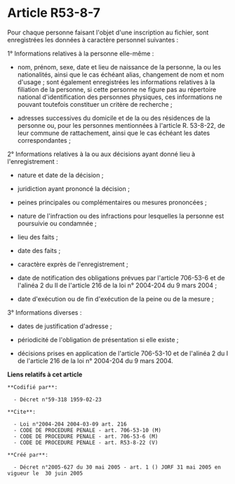 # Article R53-8-7

Pour chaque personne faisant l'objet d'une inscription au fichier, sont enregistrées les données à caractère personnel
suivantes :

1° Informations relatives à la personne elle-même :

- nom, prénom, sexe, date et lieu de naissance de la personne, la ou les nationalités, ainsi que le cas échéant alias,
changement de nom et nom d'usage ; sont également enregistrées les informations relatives à la filiation de la personne, si
cette personne ne figure pas au répertoire national d'identification des personnes physiques, ces informations ne pouvant
toutefois constituer un critère de recherche ;

- adresses successives du domicile et de la ou des résidences de la personne ou, pour les personnes mentionnées à l'article
R. 53-8-22, de leur commune de rattachement, ainsi que le cas échéant les dates correspondantes ;

2° Informations relatives à la ou aux décisions ayant donné lieu à l'enregistrement :

- nature et date de la décision ;

- juridiction ayant prononcé la décision ;

- peines principales ou complémentaires ou mesures prononcées ;

- nature de l'infraction ou des infractions pour lesquelles la personne est poursuivie ou condamnée ;

- lieu des faits ;

- date des faits ;

- caractère exprès de l'enregistrement ;

- date de notification des obligations prévues par l'article 706-53-6 et de l'alinéa 2 du II de l'article 216 de la loi n°
2004-204 du 9 mars 2004 ;

- date d'exécution ou de fin d'exécution de la peine ou de la mesure ;

3° Informations diverses :

- dates de justification d'adresse ;

- périodicité de l'obligation de présentation si elle existe ;

- décisions prises en application de l'article 706-53-10 et de l'alinéa 2 du I de l'article 216 de la loi n° 2004-204 du 9
mars 2004.

**Liens relatifs à cet article**

	**Codifié par**:

	  - Décret n°59-318 1959-02-23

	**Cite**:

	  - Loi n°2004-204 2004-03-09 art. 216
	  - CODE DE PROCEDURE PENALE - art. 706-53-10 (M)
	  - CODE DE PROCEDURE PENALE - art. 706-53-6 (M)
	  - CODE DE PROCEDURE PENALE - art. R53-8-22 (V)

	**Créé par**:

	  - Décret n°2005-627 du 30 mai 2005 - art. 1 () JORF 31 mai 2005 en vigueur le  30 juin 2005
